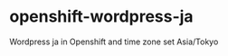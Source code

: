 openshift-wordpress-ja
======================

Wordpress ja in Openshift
and time zone set Asia/Tokyo
